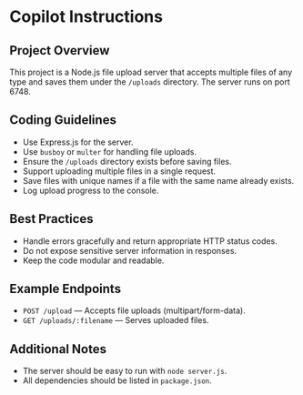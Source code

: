 # Copilot Instructions

## Project Overview
This project is a Node.js file upload server that accepts multiple files of any type and saves them under the `/uploads` directory. The server runs on port 6748.

## Coding Guidelines
- Use Express.js for the server.
- Use `busboy` or `multer` for handling file uploads.
- Ensure the `/uploads` directory exists before saving files.
- Support uploading multiple files in a single request.
- Save files with unique names if a file with the same name already exists.
- Log upload progress to the console.

## Best Practices
- Handle errors gracefully and return appropriate HTTP status codes.
- Do not expose sensitive server information in responses.
- Keep the code modular and readable.

## Example Endpoints
- `POST /upload` — Accepts file uploads (multipart/form-data).
- `GET /uploads/:filename` — Serves uploaded files.

## Additional Notes
- The server should be easy to run with `node server.js`.
- All dependencies should be listed in `package.json`.
